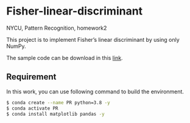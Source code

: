 # Fisher-linear-discriminant
NYCU, Pattern Recognition, homework2

This project is to implement Fisher’s linear discriminant by using only NumPy.

The sample code can be download in this [link](https://github.com/NCTU-VRDL/CS_AT0828/tree/main/HW2).

## Requirement
In this work, you can use following command to build the environment.

```bash
$ conda create --name PR python=3.8 -y
$ conda activate PR
$ conda install matplotlib pandas -y
```
